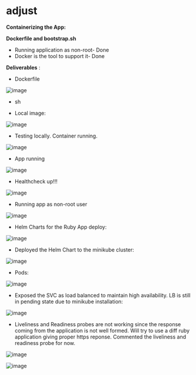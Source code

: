 # adjust
**Containerizing the App:**

**Dockerfile and bootstrap.sh**

- Running application as non-root- Done
- Docker is the tool to support it- Done

**Deliverables** :

- Dockerfile

![image](https://user-images.githubusercontent.com/55613494/118780217-7103f280-b8a9-11eb-8535-74063b56cf6d.png)

- sh



- Local image:

![image](https://user-images.githubusercontent.com/55613494/118781970-3d29cc80-b8ab-11eb-9ce9-5e13d554a907.png)

- Testing locally. Container running.

![image](https://user-images.githubusercontent.com/55613494/118781983-42871700-b8ab-11eb-95a4-dbc5e6f221a7.png)


- App running

![image](https://user-images.githubusercontent.com/55613494/118781997-474bcb00-b8ab-11eb-8ca0-ccba8802d658.png)

- Healthcheck up!!!

![image](https://user-images.githubusercontent.com/55613494/118782012-4b77e880-b8ab-11eb-809c-e692c273a0ac.png)


- Running app as non-root user

![image](https://user-images.githubusercontent.com/55613494/118782029-50d53300-b8ab-11eb-853b-f41d5c841db0.png)

- Helm Charts for the Ruby App deploy:

![image](https://user-images.githubusercontent.com/55613494/118782065-56cb1400-b8ab-11eb-9a52-1561360cf06a.png)

- Deployed the Helm Chart to the minikube cluster:

![image](https://user-images.githubusercontent.com/55613494/118782079-5a5e9b00-b8ab-11eb-884e-577d346bb528.png)

- Pods:

![image](https://user-images.githubusercontent.com/55613494/118782103-60547c00-b8ab-11eb-9e9a-46afdc05a12a.png)

- Exposed the SVC as load balanced to maintain high availability. LB is still in pending state due to minikube installation:

![image](https://user-images.githubusercontent.com/55613494/118782123-64809980-b8ab-11eb-862e-fa4d0e9b5de6.png)

- Liveliness and Readiness probes are not working since the response coming from the application is not well formed. Will try to use a diff ruby application giving proper https reponse. Commented the liveliness and readiness probe for now.

![image](https://user-images.githubusercontent.com/55613494/118789175-233fb800-b8b2-11eb-828f-ef6f0115b8c2.png)


![image](https://user-images.githubusercontent.com/55613494/118784975-0c976200-b8ae-11eb-8b1e-13a6bad55f79.png)
  
